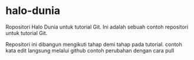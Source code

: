 # halo-dunia
Ropositori Halo Dunia untuk tutorial Git.
Ini adalah sebuah contoh repositori untuk tutorial Git.

Repositori ini dibangun mengikuti tahap demi tahap pada tutorial.
contoh kata edit langsung melalui github
contoh perubahan dengan cara pull
